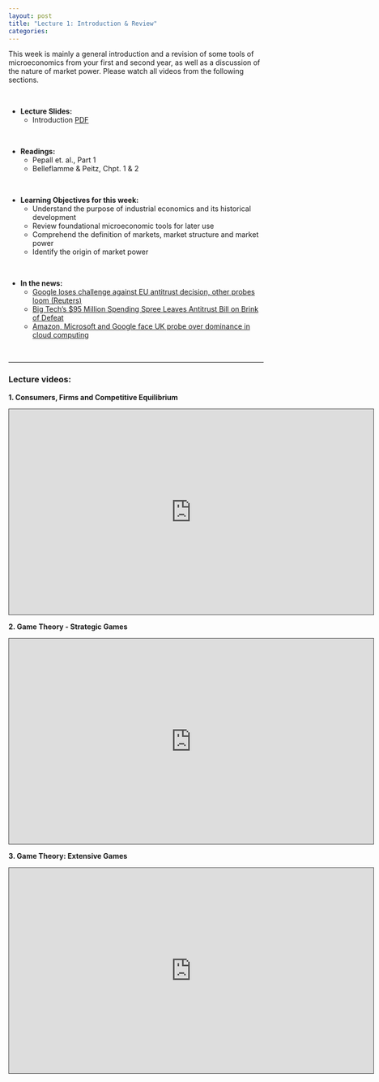 ```yaml
---
layout: post
title: "Lecture 1: Introduction & Review"
categories: 
---
```



This week is mainly a general introduction and a revision of some tools of microeconomics from your first and second year, as well as a discussion of the nature of market power. Please watch all videos from the following sections.

<br>

- **Lecture Slides:**  
  - Introduction [PDF](https://drive.google.com/uc?export=download&id=1RvYu0ra1g1AdbY-7JU7b7aySffiJI043)

<br>

- **Readings:**
  - Pepall et. al., Part 1
  - Belleflamme &amp; Peitz, Chpt. 1 & 2

<br>

- **Learning Objectives for this week:**
  - Understand the purpose of industrial economics and its historical development
  - Review foundational microeconomic tools for later use
  - Comprehend the definition of markets, market structure and market power
  - Identify the origin of market power

<br>

- **In the news:**
  - [Google loses challenge against EU antitrust decision, other probes loom (Reuters)](https://www.reuters.com/technology/eu-courts-wed-ruling-record-44-bln-google-fine-may-set-precedent-2022-09-14/)
  - [Big Tech’s $95 Million Spending Spree Leaves Antitrust Bill on Brink of Defeat](https://www.bloomberg.com/news/articles/2022-09-06/tech-giants-spree-leaves-antitrust-bill-on-brink-of-defeat)
  - [Amazon, Microsoft and Google face UK probe over dominance in cloud computing](https://www.cnbc.com/2022/09/22/uks-ofcom-probes-amazon-microsoft-and-google-over-cloud-dominance.html)


<br>

--- 
### Lecture videos: 

**1. Consumers, Firms and Competitive Equilibrium**
<p><iframe width="720" height="405" style="border: 1px solid #464646;" src="https://york.cloud.panopto.eu/Panopto/Pages/Embed.aspx?id=f44f8cea-d2fb-44ee-a581-ac4400b71801&amp;autoplay=false&amp;offerviewer=true&amp;showtitle=false&amp;showbrand=false&amp;start=0&amp;interactivity=all" allowfullscreen="allowfullscreen" allow="autoplay"></iframe></p>

**2. Game Theory - Strategic Games**
<p><iframe width="720" height="405" style="border: 1px solid #464646;" src="https://york.cloud.panopto.eu/Panopto/Pages/Embed.aspx?id=09c8e9f7-8cb5-4de8-a996-ac4500d348f4&amp;autoplay=false&amp;offerviewer=true&amp;showtitle=false&amp;showbrand=false&amp;start=0&amp;interactivity=all" allowfullscreen="allowfullscreen" allow="autoplay"></iframe></p>

**3. Game Theory: Extensive Games**
<p><iframe width="720" height="405" style="border: 1px solid #464646;" src="https://york.cloud.panopto.eu/Panopto/Pages/Embed.aspx?id=01b99d38-b6fb-4a42-b9d1-ac4a00b60cd7&amp;autoplay=false&amp;offerviewer=true&amp;showtitle=false&amp;showbrand=false&amp;start=0&amp;interactivity=all" allowfullscreen="allowfullscreen" allow="autoplay"></iframe></p>